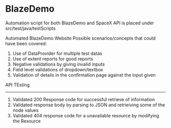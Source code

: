 # BlazeDemo

Automation script for both BlazeDemo and SpaceX API is placed under src/test/java/testScripts

Automated BlazeDemo Website
Possible scenarios/concepts that could have been covered:

1. Use of DataProvider for multiple test datas
2. Use of extent reports for good reports
3. Negative validations by giving invalid inputs
4. Field level validations of dropdown/textbox
5. Validation of details in the confirmation page against the input given


API TEsting
***********

1. Validated 200 Response code for successful retrieve of information
2. Validated response body by parsing to JSON and retrieiving some of the node values
3. Validated 404 response code for a unavailable resource by modifying the Resource
